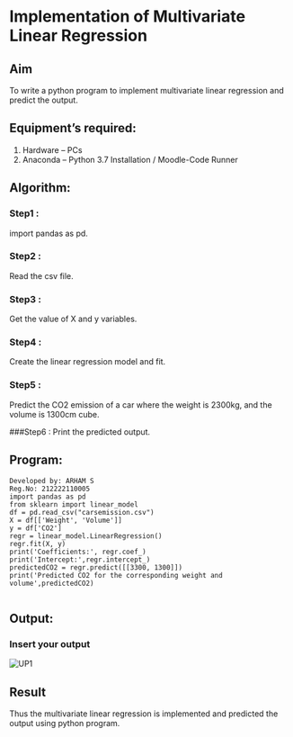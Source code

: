 # Implementation of Multivariate Linear Regression
## Aim
To write a python program to implement multivariate linear regression and predict the output.
## Equipment’s required:
1.	Hardware – PCs
2.	Anaconda – Python 3.7 Installation / Moodle-Code Runner
## Algorithm:
### Step1 :
import pandas as pd.

### Step2 :
Read the csv file.

### Step3 :
Get the value of X and y variables.

### Step4 :
Create the linear regression model and fit.

### Step5 :
Predict the CO2 emission of a car where the weight is 2300kg, and the volume is 1300cm cube.

###Step6 :
Print the predicted output.

## Program:
```
Developed by: ARHAM S
Reg.No: 212222110005
import pandas as pd
from sklearn import linear_model
df = pd.read_csv("carsemission.csv")
X = df[['Weight', 'Volume']]
y = df['CO2']
regr = linear_model.LinearRegression()
regr.fit(X, y)
print('Coefficients:', regr.coef_)
print('Intercept:',regr.intercept_)
predictedCO2 = regr.predict([[3300, 1300]])
print('Predicted CO2 for the corresponding weight and volume',predictedCO2)


```
## Output:

### Insert your output

![UP1](https://github.com/arhamshajahan/Multivariate-Linear-Regression/assets/127313881/895027f3-8280-4360-a77c-904b429e5929)


## Result
Thus the multivariate linear regression is implemented and predicted the output using python program.
